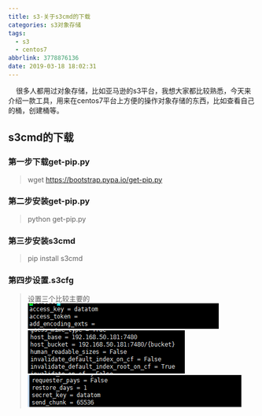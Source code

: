 ```yaml
---
title: s3-关于s3cmd的下载
categories: s3对象存储
tags:
  - s3
  - centos7
abbrlink: 3778876136
date: 2019-03-18 18:02:31
---
```


&nbsp;&nbsp;&nbsp;&nbsp;很多人都用过对象存储，比如亚马逊的s3平台，我想大家都比较熟悉，今天来介绍一款工具，用来在centos7平台上方便的操作对象存储的东西，比如查看自己的桶，创建桶等。

## s3cmd的下载 ##

### 第一步下载get-pip.py
>wget  https://bootstrap.pypa.io/get-pip.py

### 第二步安装get-pip.py
>python get-pip.py

### 第三步安装s3cmd
>pip install s3cmd

### 第四步设置.s3cfg
>设置三个比较主要的  
>![设置access_key](/images/access_key.png)  
>![设置host_bucket](/images/host_bucket.png)  
>![设置secret_key](/images/secret_key.png)  


